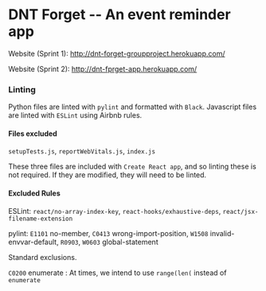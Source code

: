 # DNT Forget -- An event reminder app

Website (Sprint 1): http://dnt-forget-groupproject.herokuapp.com/

Website (Sprint 2): http://dnt-fprget-app.herokuapp.com/

### Linting
Python files are linted with `pylint` and formatted with `Black`. Javascript files are linted with `ESLint` using Airbnb rules.

#### Files excluded
`setupTests.js`, `reportWebVitals.js`, `index.js`

These three files are included with `Create React app`, and so linting these is not required. If they are modified, they will need to be linted.

#### Excluded Rules
ESLint:
`react/no-array-index-key`, `react-hooks/exhaustive-deps`, `react/jsx-filename-extension`

pylint:
`E1101` no-member, `C0413` wrong-import-position, `W1508` invalid-envvar-default, `R0903`, `W0603` global-statement

Standard exclusions.

`C0200` enumerate : At times, we intend to use `range(len(` instead of `enumerate`
 
